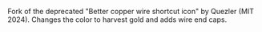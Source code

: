 Fork of the deprecated "Better copper wire shortcut icon" by Quezler (MIT 2024).
Changes the color to harvest gold and adds wire end caps.
